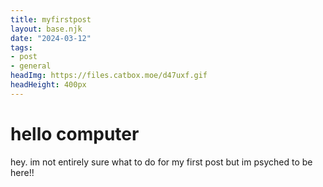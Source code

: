```yaml
---
title: myfirstpost 
layout: base.njk
date: "2024-03-12"
tags: 
- post
- general
headImg: https://files.catbox.moe/d47uxf.gif
headHeight: 400px
---
```

<div class="header" style="background-image: url({{ headImg }}); height: {{ headHeight }};"></div>

# hello computer

hey. im not entirely sure what to do for my first post but im psyched to be here!!